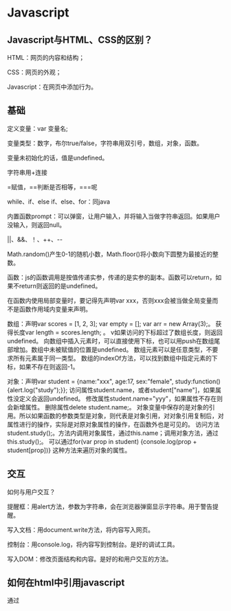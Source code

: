 # Javascript

## Javascript与HTML、CSS的区别？

HTML：网页的内容和结构；

CSS：网页的外观；

Javascript：在网页中添加行为。

## 基础

定义变量：var 变量名;

变量类型：数字，布尔true/false，字符串用双引号，数组，对象，函数。

变量未初始化的话，值是undefined。

字符串用+连接

=赋值，==判断是否相等，===呢

while、if、else if、else、for：同java

内置函数prompt：可以弹窗，让用户输入，并将输入当做字符串返回。如果用户没输入，则返回null。

||、&&、！、++、--

Math.random()产生0-1的随机小数，Math.floor()将小数向下圆整为最接近的整数。

函数：js的函数调用是按值传递实参，传递的是实参的副本。函数可以return，如果不return则返回的是undefined。

在函数内使用局部变量时，要记得先声明var xxx，否则xxx会被当做全局变量而不是函数作用域内变量来声明。

数组：声明var scores = [1, 2, 3]; var empty = []; var arr = new Array(3);。
获得长度var length = scores.length; 。
v如果访问的下标超过了数组长度，则返回undefined。
向数组中插入元素时，可以直接使用下标，也可以用push在数组尾部增加。数组中未被赋值的位置是undefined。
数组元素可以是任意类型，不要求所有元素属于同一类型。
数组的indexOf方法，可以找到数组中指定元素的下标，如果不存在则返回-1。

对象：声明var student = {name:"xxx", age:17, sex:"female", study:function() {alert.log("study");}};
访问属性student.name，或者student["name"]，如果属性没定义会返回undefined。
修改属性student.name="yyy"，如果属性不存在则会新增属性。
删除属性delete student.name;。
对象变量中保存的是对象的引用。所以如果函数的参数类型是对象，则代表是对象引用，对对象引用复制后，对属性进行的操作，实际是对原对象属性的操作，在函数外也是可见的。
访问方法student.study();。方法内调用对象属性，通过this.name；调用对象方法，通过this.study();。
可以通过for(var prop in student) {console.log(prop + student[prop])} 这种方法来遍历对象的属性。

## 交互

如何与用户交互？

提醒框：用alert方法，参数为字符串，会在浏览器弹窗显示字符串。用于警告提醒。

写入文档：用document.write方法，将内容写入网页。

控制台：用console.log，将内容写到控制台。是好的调试工具。

写入DOM：修改页面结构和内容。是好的和用户交互的方法。

## 如何在html中引用javascript

通过<script>标签，直接写代码。

通过<script src="js文件">，链接到写了代码的js文件。

## DOM

### 什么是DOM
DOM：document object model，文档对象模型。

DOM、HTML、Javascript的关系：浏览器根据HTML定义生成DOM，Javascript读取或修改DOM，浏览器可动态展示DOM。

DOM树中根节点是document对象，下面就是html中定义的各种元素了。

在Javascript中可以从document开始访问DOM树。document是全局对象。
var element=getElementId("html元素id")，可以获得html元素对象。如果没有对应id的元素，返回null。
var elemens=getElementsByClassName("html元素类")，可以获得属于这个class的全部html元素对象。
getElementsByTagName("html元素名")，可以获得这个html元素名的全部html元素对象。

html元素对象有什么用：
1. element.innerHTML，可以访问元素内容。
2. element.setAttribute，可以设置元素属性；getAttribute，可以获取元素属性。
3. element.value，可以访问元素的value属性。

注意：对DOM的使用要在页面加载之后。如何保证script在页面加载后执行？
1. 将script放到body元素最后执行。
2. 在script中定义函数xyz，然后调用window.onload=xyz，window是js的内置对象表示浏览器窗口，在window加载后才会调用xyz函数。

回调函数：window.onload这其实是回调函数。一个button元素的onclick也是回调函数。

## 类型

undefined：任何没有初始化的变量值都是undefined。

null：在应该提供一个对象但无法创建或没找到时，使用null。

typeof：typeof xxx 可以获得xxx变量的类型。

NaN：Not A Number。用isNaN(xx)来判断xx是否是NaN，而不能用xx==NaN。

### 运算

==：不要求类型一致。
1. 如果是字符串和数字比较，将字符串转换成数字，再比较。
2. 如果是布尔和另一个值比较，将布尔转换成数字，再比较。
3. undefined == null，返回true。

===：类型一致的比较。

对应的有!=和!==，但只有>=和<=。

+：如果运算数中有数字和字符串，将数字转换成字符串运算。-、*、/：将字符串转换成数字运算。

如何将字符串手动转换成数字：Number(字符串)。

判断对象是否相等，用==和===都是一样的，因为对象变量保存的是变量的引用。

js中的假值：undefined、null、0、空字符串、NaN、false。

### 字符串

字符串又是基础类型，又可以是个对象。

常用属性：length。

常用方法：trim()、toUpperCase()、charAt()、indexOf()、substring()、split()。

## 异步编码

### 事件

事件：如onload，onclick

可以为事件指定一个回调函数。

事件处理函数被调用时，将默认向它传递一个事件对象。事件对象包括：事件触发的元素，何时发生等信息。

```
function show(eventObj) {// eventObj是事件对象
    var image = eventObj.target;    // target属性是事件触发的元素对象
}
```

## 函数

定义函数时有不同的方法：函数声明、函数表达式、匿名函数。

### 函数声明

处理其他代码之前，先处理函数声明。

函数声明会创建一个与函数同名的变量，保存函数引用。

### 函数表达式

函数表达式中不用指定函数名。

通过var name = function() {}; 定义函数，并通过name();调用函数。name保存函数引用。

函数引用可以赋值给其他的变量，这样可以通过其他变量名达到调用函数的效果。

js中的函数可以赋值给变量；可以作为实参传递给函数如arr.sort()方法的参数就是排序函数；可以从函数中返回。

### 匿名函数

通过window.onload = function() {}; 定义函数，并直接使用。

对象中方法的定义，也是一种匿名函数吧。

### 函数返回值

当函数返回值是另一个函数时，我们究竟能获得什么？一个函数的定义，以及执行这个函数的上下文环境。- 闭包

## 闭包

函数中的变量包括：本地变量（在函数体中定义的，包括形参）、全局变量、自由变量
（非本地定义的，要从外部环境中获取，外部通常是指当前函数内嵌在另一个函数里，另一个函数就是外部）。

一个函数加上一个能敲定函数内自由变量的环境(引用环境)，共同构成了一个闭包。
如下，调用var doCount=makeCounter()得到的就是一个闭包，包括函数counter和包含counter内自由变量count的环境。
每次调用doCount();时会调用counter函数，同时使用闭包所包含的环境（使用环境中变量count的值，修改count的值）。

```
function makeCounter() {
    var count = 0;
    function counter() {
        count = count + 1;
        return count;
    }
    return counter; 
}
```

创建闭包的方法：
1. 通过函数返回函数。如上举例。
2. 函数使用了自由变量，每当在创建该函数的上下文外面执行这个函数时，都会创建一个闭包。
3. 将函数传给函数时，如果参数函数有自由变量，也会创建一个闭包。
4. 事件处理方法使用闭包。如下举例。
如：
```
window.onload = function() {
    var count = 0;
    button.onclick = function() {
        count = count + 1;
    }
}
```

闭包包含的环境是实际环境，而不是副本。所以对闭包中环境中变量的修改，对于下一次对环境的使用是可见的。

## 对象

### 构造函数

一般函数名大写字母开头，通过this为属性赋值、定义方法，不用显式返回this。通过new调用构造函数。new会构造一个空对象，让构造函数中的this指向
这个空对象，对空对象赋值，并且返回this。
```
function Student(name, age, sex) {
    this.name = name;
    this.age = age;
    this.sex = sex;
    this.study = function() {
        console.log("study");
    };
}

var student = new Student("xiaoming", 17, "male");
```

在调用构造函数时，如果入参个数太多，很容易出问题。
这时候可以用一个对象字面量定义入参的名称和值，将对象字面量作为参数传给构造函数。构造函数接收对象作为参数。

通过xxx instanceOf ABC，可以判断xxx变量是否是通过ABC构造函数构造的对象实例。对象字面量是Object的对象实例。

通过构造函数构造出的对象，还可以单独增删属性、方法。修改后的对象依然是原来那个构造函数的对象。

可以定义多个同名的构造函数，但接受的参数个数不同。


### js内置构造函数

var date = new Date();

var arr = new Array();// 等价于var arr = [];

## 对象原型

定义对象Student，通过Student.prototype.xxx，可以定义Student对象原型中的属性和方法。

原型中的属性和方法是所有Dog对象实例共享的，是它们的共有特征或行为。

## AJAX
AJAX是一种异步加载页面的技术。

是AsynchronousJavascript+XML。

用js调用异步通讯组件，并使用格式化数据来更新页面内容。可以对页面做局部更新。
> 异步：向服务器发送请求时，不必同步等待结果，可以继续做其他事情。
> 格式化数据：xml，现在也使用json。

## jQuery
jQuery是一个js库，提供了一些更简单的js操作方法，如对DOM的操作、Ajax，简化了js开发。
